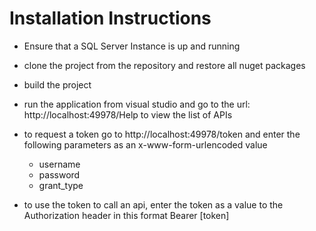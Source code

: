 


# Installation Instructions
* Ensure that a SQL Server Instance is up and running
* clone the project from the repository and restore all nuget packages
* build the project
* run the application from visual studio and go to the url: http://localhost:49978/Help to view the list of APIs

* to request a token go to http://localhost:49978/token and enter the following parameters as an x-www-form-urlencoded value
	- username
	- password
	- grant_type
	
* to use the token to call an api, enter the token as a value to the Authorization header in this format Bearer [token]
